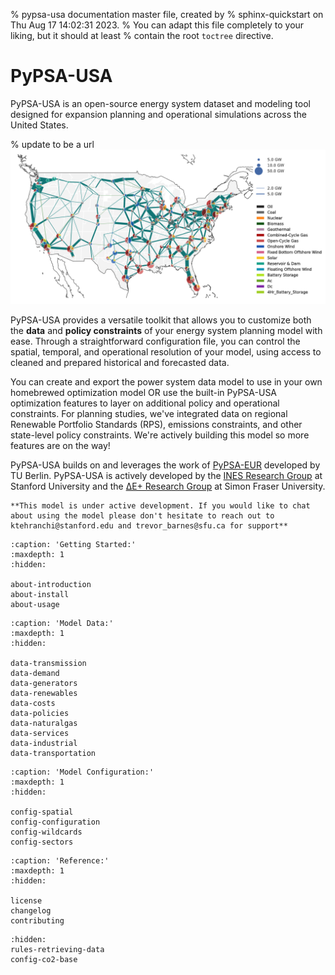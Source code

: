 % pypsa-usa documentation master file, created by
% sphinx-quickstart on Thu Aug 17 14:02:31 2023.
% You can adapt this file completely to your liking, but it should at least
% contain the root `toctree` directive.

# PyPSA-USA

PyPSA-USA is an open-source energy system dataset and modeling tool designed for expansion planning and operational simulations across the United States.

% update to be a url
![PyPSA-USA_Network](_static/PyPSA-USA_network.png)

PyPSA-USA provides a versatile toolkit that allows you to customize both the **data** and **policy constraints** of your energy system planning model with ease. Through a straightforward configuration file, you can control the spatial, temporal, and operational resolution of your model, using access to cleaned and prepared historical and forecasted data.

You can create and export the power system data model to use in your own homebrewed optimization model OR use the built-in PyPSA-USA optimization features to layer on additional policy and operational constraints. For planning studies, we've integrated data on regional Renewable Portfolio Standards (RPS), emissions constraints, and other state-level policy constraints. We're actively building this model so more features are on the way!

PyPSA-USA builds on and leverages the work of [PyPSA-EUR](https://pypsa-eur.readthedocs.io/en/latest/index.html) developed by TU Berlin. PyPSA-USA is actively developed by the [INES Research Group](https://ines.stanford.edu) at Stanford University and the [ΔE+ Research Group](https://www.sfu.ca/see/research/delta-e.html) at Simon Fraser University.

```{warning}
**This model is under active development. If you would like to chat about using the model please don't hesitate to reach out to ktehranchi@stanford.edu and trevor_barnes@sfu.ca for support**
```

<!-- ```{include} ../../README.md
:relative-images:
``` -->

<!-- # Indices and tables

- {ref}`genindex`
- {ref}`modindex`
- {ref}`search` -->

<!-- ```{toctree}
:caption: 'Contents:'
:maxdepth: 2
``` -->

```{toctree}
:caption: 'Getting Started:'
:maxdepth: 1
:hidden:

about-introduction
about-install
about-usage
```

```{toctree}
:caption: 'Model Data:'
:maxdepth: 1
:hidden:

data-transmission
data-demand
data-generators
data-renewables
data-costs
data-policies
data-naturalgas
data-services
data-industrial
data-transportation
```

```{toctree}
:caption: 'Model Configuration:'
:maxdepth: 1
:hidden:

config-spatial
config-configuration
config-wildcards
config-sectors
```

```{toctree}
:caption: 'Reference:'
:maxdepth: 1
:hidden:

license
changelog
contributing
```

```{toctree}
:hidden:
rules-retrieving-data
config-co2-base
```
